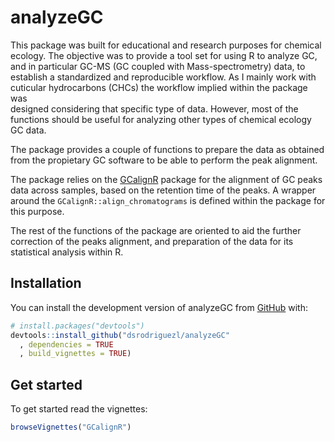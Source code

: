 
<!-- README.md is generated from README.Rmd. Please edit that file -->

# analyzeGC

<!-- badges: start -->
<!-- badges: end -->

This package was built for educational and research purposes for
chemical ecology. The objective was to provide a tool set for using R to
analyze GC, and in particular GC-MS (GC coupled with Mass-spectrometry)
data, to establish a standardized and reproducible workflow. As I mainly
work with cuticular hydrocarbons (CHCs) the workflow implied within the
package was  
designed considering that specific type of data. However, most of the
functions should be useful for analyzing other types of chemical ecology
GC data.

The package provides a couple of functions to prepare the data as
obtained from the propietary GC software to be able to perform the peak
alignment.

The package relies on the
[GCalignR](https://github.com/mottensmann/GCalignR) package for the
alignment of GC peaks data across samples, based on the retention time
of the peaks. A wrapper around the `GCalignR::align_chromatograms` is
defined within the package for this purpose.

The rest of the functions of the package are oriented to aid the further
correction of the peaks alignment, and preparation of the data for its
statistical analysis within R.

## Installation

You can install the development version of analyzeGC from
[GitHub](https://github.com/) with:

``` r
# install.packages("devtools")
devtools::install_github("dsrodriguezl/analyzeGC"
  , dependencies = TRUE
  , build_vignettes = TRUE)
```

## Get started

To get started read the vignettes:

``` r
browseVignettes("GCalignR")
```
